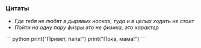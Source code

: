 ### Цитаты
- *Где тебя не любят в дырявых носках, туда и в целых ходить не стоит*
- *Пойти на одну пару физры это не физика, это характер*

[](https://img10.joyreactor.cc/pics/post/anon-Wh-Other-Warhammer-40000-Wh-%D0%9F%D0%B5%D1%81%D0%BE%D1%87%D0%BD%D0%B8%D1%86%D0%B0-4465194.jpeg)

\``` python
print("Привет, папа!")
print("Пока, мама!")
\```

